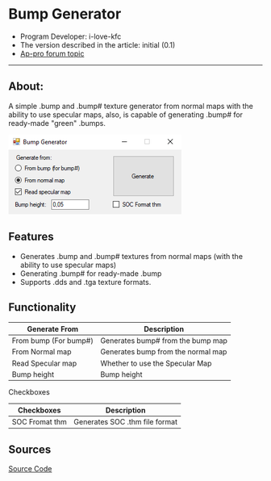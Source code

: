 # Bump Generator
- Program Developer: i-love-kfc
- The version described in the article: initial (0.1)
- [Ap-pro forum topic](https://ap-pro.ru/forums/topic/3740-bump-generator)

___

## About:

A simple .bump and .bump# texture generator from normal maps with the ability to use specular maps, also, is capable of generating .bump# for ready-made "green" .bumps.

![bump-generator centered](modding-tools-images/bump-generator.png)

## Features

- Generates .bump and .bump# textures from normal maps (with the ability to use specular maps)
- Generating .bump# for ready-made .bump
- Supports .dds and .tga texture formats.

## Functionality

| Generate From | Description |
---|---|
| From bump (For bump#) | Generates bump# from the bump map |
| From Normal map | Generates bump from the normal map |
| Read Specular map | Whether to use the Specular Map |
| Bump height | Bump height |

Checkboxes

| Checkboxes | Description |
---|---|
| SOC Fromat thm | Generates SOC .thm file format |

## Sources

[Source Code](https://gitlab.com/i-love-kfc/bump-generator)